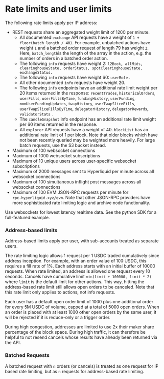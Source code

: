 # Rate limits and user limits

The following rate limits apply per IP address:

* REST requests share an aggregated weight limit of 1200 per minute.&#x20;
  * All documented `exchange` API requests have a weight of `1 + floor(batch_length / 40)`. For example, unbatched actions have weight `1` and a batched order request of length 79 has weight `2`. Here, `batch_length`is the length of the array in the action, e.g. the number of orders in a batched order action.
  * The following `info` requests have weight 2: `l2Book, allMids, clearinghouseState, orderStatus, spotClearinghouseState, exchangeStatus.`
  * The following `info` requests have weight 60: `userRole` .
  * All other documented `info` requests have weight 20.&#x20;
  * The following `info` endpoints have an additional rate limit weight per 20 items returned in the response: `recentTrades`, `historicalOrders`, `userFills`, `userFillsByTime`, `fundingHistory`, `userFunding`, `nonUserFundingUpdates`, `twapHistory`, `userTwapSliceFills`, `userTwapSliceFillsByTime`, `delegatorHistory`, `delegatorRewards`, `validatorStats` .
  * The `candleSnapshot` info endpoint has an additional rate limit weight per 60 items returned in the response.
  * All `explorer` API requests have a weight of 40. `blockList` has an additional rate limit of 1 per block. Note that older blocks which have not been recently queried may be weighted more heavily. For large batch requests, use the S3 bucket instead.
* Maximum of 100 websocket connections
* Maximum of 1000 websocket subscriptions
* Maximum of 10 unique users across user-specific websocket subscriptions
* Maximum of 2000 messages sent to Hyperliquid per minute across all websocket connections
* Maximum of 100 simultaneous inflight post messages across all websocket connections
* Maximum of 100 EVM JSON-RPC requests per minute for `rpc.hyperliquid.xyz/evm`. Note that other JSON-RPC providers have more sophisticated rate limiting logic and archive node functionality.&#x20;

Use websockets for lowest latency realtime data. See the python SDK for a full-featured example.

### Address-based limits

Address-based limits apply per user, with sub-accounts treated as separate users.

The rate limiting logic allows 1 request per 1 USDC traded cumulatively since address inception. For example, with an order value of 100 USDC, this requires a fill rate of 1%. Each address starts with an initial buffer of 10000 requests. When rate limited, an address is allowed one request every 10 seconds. Cancels have cumulative limit `min(limit + 100000, limit * 2)` where `limit` is the default limit for other actions. This way, hitting the address-based rate limit still allows open orders to be canceled. Note that this rate limit only applies to actions, not info requests.&#x20;

Each user has a default open order limit of 1000 plus one additional order for every 5M USDC of volume, capped at a total of 5000 open orders. When an order is placed with at least 1000 other open orders by the same user, it will be rejected if it is reduce-only or a trigger order.&#x20;

During high congestion, addresses are limited to use 2x their maker share percentage of the block space. During high traffic, it can therefore be helpful to not resend cancels whose results have already been returned via the API.&#x20;

### Batched Requests

A batched request with `n` orders (or cancels) is treated as one request for IP based rate limiting, but as `n` requests for address-based rate limiting. &#x20;
